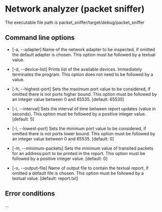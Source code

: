 # Network analyzer (packet sniffer)

The executable file path is packet_sniffer/target/debug/packet_sniffer


## Command line options

 - [-a, --adapter]
Name of the network adapter to be inspected, if omitted the default adapter is chosen.
This option must be followed by a textual value.
 
 - [-d, --device-list]
 Prints list of the available devices. 
 Immediately terminates the program.
 This option does not need to be followed by a value.
 
 - [-h, --highest-port]
Sets the maximum port value to be considered, if omitted there is not ports higher bound.
This option must be followed by an integer value between 0 and 65535. 
 [default: 65535]
 
 -  [-i, --interval]
 Sets the interval of time between report updates (value in seconds).
 This option must be followed by a positive integer value.
 [default: 5]
 
 - [-l, --lowest-port]
Sets the minimum port value to be considered, if omitted there is not ports lower bound.
This option must be followed by an integer value between 0 and 65535. 
 [default: 0]
 
 - [-m, --minimum-packets]
Sets the minimum value of transited packets for an address:port to be printed in the report.
This option must be followed by a positive integer value.
 [default: 0]
 
 - [-o, --output-file]
Name of output file to contain the textual report, if omitted a default file is chosen.
This option must be followed by a textual value.
[default: report.txt]


## Error conditions

...

